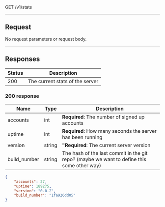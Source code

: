 GET /v1/stats

---

## Request

No request parameters or request body.

---

## Responses

|Status|Description|
|-|-|
|200|The current stats of the server|

### 200 response

|Name|Type|Description|
|-|-|-|
|accounts|int|**Required**: The number of signed up accounts|
|uptime|int|**Required**: How many seconds the server has been running|
|version|string|**"Required**: The current server version|
|build_number|string|The hash of the last commit in the git repo? (maybe we want to define this some other way)|

```json
{
    "accounts": 27,
    "uptime": 189275,
    "version": "0.0.2",
    "build_number": "1fa926dd05"
}
```